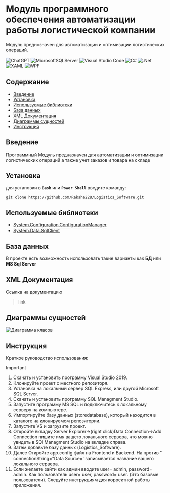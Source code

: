 # Модуль программного обеспечения автоматизации работы логистической компании
Модуль преднозначен для автоматизации и оптимизации логистических операций.\
\
![ChatGPT](https://img.shields.io/badge/chatGPT-74aa9c?style=for-the-badge&logo=openai&logoColor=white)
![MicrosoftSQLServer](https://img.shields.io/badge/Microsoft%20SQL%20Server-CC2927?style=for-the-badge&logo=microsoft%20sql%20server&logoColor=white)
![Visual Studio Code](https://img.shields.io/badge/Visual%20Studio%20Code-0078d7.svg?style=for-the-badge&logo=visual-studio-code&logoColor=white)
![C#](https://img.shields.io/badge/c%23-%23239120.svg?style=for-the-badge&logo=csharp&logoColor=white)
![.Net](https://img.shields.io/badge/.NET-5C2D91?style=for-the-badge&logo=.net&logoColor=white)
![XAML](https://img.shields.io/badge/XAML-0C54C2?style=for-the-badge&logo=xaml&logoColor=white)
![WPF](https://img.shields.io/badge/WPF-68217A?style=for-the-badge&logo=windows&logoColor=white)

## Содержание
- [Введение](#введение)
- [Установка](#установка)
- [Используемые библиотеки](#используемые-библиотеки)
- [База данных](#база-данных)
- [XML Документация](#xml-документация)
- [Диаграммы сущностей](#диаграммы-сущностей)
- [Инструкция](#инструкция)

## Введение
Программный Модуль предназначен  для автоматизации и оптимизации логистических операций а также учет заказов и товара на складе 

## Установка
для установки в **`Bash`** или **`Power Shell`** введите команду: 
```
git clone https://github.com/Raksha228/Logistics_Software.git
```

## Используемые библиотеки
* [System.Configuration.ConfigurationManager](https://www.nuget.org/packages/System.Configuration.ConfigurationManager/)
* [System.Data.SqlClient](https://www.nuget.org/packages/System.Data.SqlClient/)

## База данных
В проекте есть возможность использовать такие варианты как **БД** или **MS Sql Server**

## XML Документация
Ссылка на документацию
> link

## Диаграммы сущностей
![Диаграмма класов]()

## Инструкция
Краткое руководство использования:
> [!IMPORTANT]
> 1. Скачать и установить программу Visual Studio 2019.
> 2. Клонируйте проект с местного репозиторя.
> 3. Установка на локальный сервер SQL Express, или другой Microsoft SQL Server.
> 4. Скачать и установить программу SQL Managment Studio.
> 5. Запустите программу MS SQL и подключитесь к локальному серверу на компьютере.
> 6. Импортируйте базу данных (storedatabase), который находится в каталоге на клонируемом репозитории.
> 7. Запустите VS и загрузите проект.
> 8. Откройте вкладку Server Explorer->(right click)Data Connection->Add Connection пишите имя вашего локального сервера, что можно увидеть в SQl Managment Studio на вкладке справа.
> 9. Затем добавьте базу данных (Logistics_Software).
> 10. Далее Откройте app.config файл на Frontend и Backend. На против " connectionString="Data Source=' записывается название вашего локального сервера.
> 11. Если желаете зайти как админ вводите user= admin, password= admin. Как пользователь user= user, password= user. (Это базовые пользователи).
> Следуйте инструкциям для корректной работы приложения.
